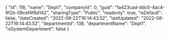 {
  "id": 118,
  "name": "Dept1",
  "companyId": 0,
  "guid": "fa423cad-ddc0-4ac4-9f2b-08cef4f6d142",
  "sharingType": "Public",
  "readonly": true,
  "isDefault": false,
  "dateCreated": "2022-08-22T16:14:43.52",
  "lastUpdated": "2022-08-22T16:14:43.52",
  "departmentId": 138,
  "departmentName": "Dept1",
  "isSystemDepartment": false
}